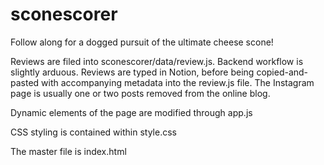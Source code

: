 # sconescorer
Follow along for a dogged pursuit of the ultimate cheese scone!

Reviews are filed into sconescorer/data/review.js. Backend workflow is slightly arduous. Reviews are typed in Notion, before being copied-and-pasted with accompanying metadata into the review.js file. The Instagram page is usually one or two posts removed from the online blog.

Dynamic elements of the page are modified through app.js

CSS styling is contained within style.css

The master file is index.html
